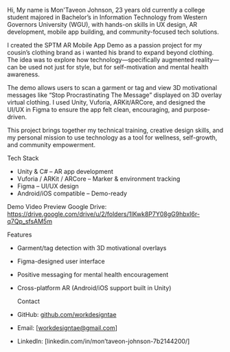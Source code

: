 Hi, My name is Mon'Taveon Johnson, 23 years old currently a college student majored in Bachelor’s in Information Technology from Western Governors University (WGU), with hands-on skills in UX design, AR development, mobile app building, and community-focused tech solutions.

I created the SPTM AR Mobile App Demo as a passion project for my cousin’s clothing brand as i wanted his brand to expand beyond clothing. The idea was to explore how technology—specifically augmented reality—can be used not just for style, but for self-motivation and mental health awareness.

The demo allows users to scan a garment or tag and view 3D motivational messages like “Stop Procrastinating The Message” displayed on 3D overlay virtual clothing. I used Unity, Vuforia, ARKit/ARCore, and designed the UI/UX in Figma to ensure the app felt clean, encouraging, and purpose-driven.

This project brings together my technical training, creative design skills, and my personal mission to use technology as a tool for wellness, self-growth, and community empowerment.

Tech Stack

- Unity & C# – AR app development
- Vuforia / ARKit / ARCore – Marker & environment tracking
- Figma – UI/UX design
- Android/iOS compatible – Demo-ready


 Demo Video Preview
 Google Drive: https://drive.google.com/drive/u/2/folders/1IKwk8P7Y08gG9hbxI6r-q7Qp_sfsAM5m

Features

- Garment/tag detection with 3D motivational overlays  
- Figma-designed user interface  
- Positive messaging for mental health encouragement  
- Cross-platform AR (Android/iOS support built in Unity)

  Contact

- GitHub: [github.com/workdesigntae](https://github.com/workdesigntae)
- Email: [workdesigntae@gmail.com]
- LinkedIn: [linkedin.com/in/mon’taveon-johnson-7b2144200/]
